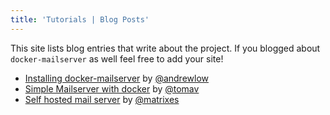```yaml
---
title: 'Tutorials | Blog Posts'
---
```


This site lists blog entries that write about the project. If you blogged about `docker-mailserver` as well feel free to add your site!

- [Installing docker-mailserver](https://lowtek.ca/roo/2021/installing-docker-mailserver/) by [@andrewlow](https://github.com/andrewlow) 
- [Simple Mailserver with docker](https://tvi.al/simple-mail-server-with-docker/) by [@tomav](https://github.com/tomav)
- [Self hosted mail server](https://www.ifthenel.se/self-hosted-mail-server/) by [@matrixes](https://github.com/matrixes)
